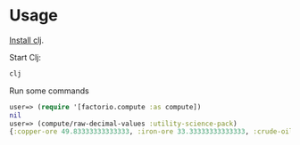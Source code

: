 # Usage

[Install clj](https://clojure.org/guides/getting_started).

Start Clj: 
```sh
clj
```

Run some commands
```clojure
user=> (require '[factorio.compute :as compute])
nil
user=> (compute/raw-decimal-values :utility-science-pack)
{:copper-ore 49.83333333333333, :iron-ore 33.33333333333333, :crude-oil 204.8484848484848, :water 160.7575757575758, :coal 3.833333333333333}

```